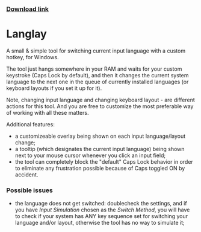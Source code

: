 ### [Download link](https://github.com/estorski/langlay/releases/download/v1.10/Langlay.1.10.msi)

# Langlay
A small & simple tool for switching current input language with a custom hotkey, for Windows.

The tool just hangs somewhere in your RAM and waits for your custom keystroke (Caps Lock by default), and then it changes the current system language to the next one in the queue of currently installed languages (or keyboard layouts if you set it up for it).

Note, changing input language and changing keyboard layout - are different actions for this tool. And you are free to customize the most preferable way of working with all these matters.

Additional features:
+ a customizeable overlay being shown on each input language/layout change;
+ a tooltip (which designates the current input language) being shown next to your mouse cursor whenever you click an input field;
+ the tool can completely block the "default" Caps Lock behavior in order to eliminate any frustration possible because of Caps toggled ON by accident.
 
### Possible issues
+ the language does not get switched: doublecheck the settings, and if you have *Input Simulation* chosen as the *Switch Method*, you will have to check if your system has ANY key sequence set for switching your language and/or layout, otherwise the tool has no way to simulate it;
